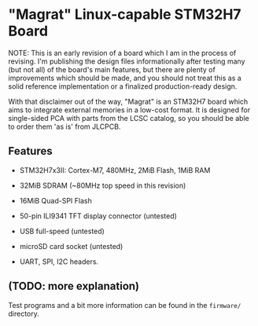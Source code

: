 # "Magrat" Linux-capable STM32H7 Board

NOTE: This is an early revision of a board which I am in the process of revising. I'm publishing the design files informationally after testing many (but not all) of the board's main features, but there are plenty of improvements which should be made, and you should not treat this as a solid reference implementation or a finalized production-ready design.

With that disclaimer out of the way, "Magrat" is an STM32H7 board which aims to integrate external memories in a low-cost format. It is designed for single-sided PCA with parts from the LCSC catalog, so you should be able to order them 'as is' from JLCPCB.

## Features

* STM32H7x3II: Cortex-M7, 480MHz, 2MiB Flash, 1MiB RAM

* 32MiB SDRAM (~80MHz top speed in this revision)

* 16MiB Quad-SPI Flash

* 50-pin ILI9341 TFT display connector (untested)

* USB full-speed (untested)

* microSD card socket (untested)

* UART, SPI, I2C headers.

## (TODO: more explanation)

Test programs and a bit more information can be found in the `firmware/` directory.
